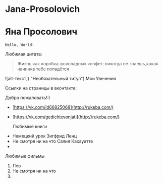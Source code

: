 # Jana-Prosolovich

Яна Просолович
===========================

    Hello, World!
    
 Любимая цитата:
> Жизнь как коробка шоколадных конфет: никогда не знаешь,какая начинка тебе попадётся

![alt-текст]( "Необязательный титул")
Мои Увечения

Ссылки на страницы в вконтакте:

Добро пожаловать!:)
+ [https://vk.com/id66825068](http://rukeba.com/) 
+ [https://vk.com/gedichtevonjati](http://rukeba.com/) 
  
  Любимые книги
* Немецкий урок Зигфрид Ленц
* Не смотря ни на что Салия Кахауатте
* 
Любимые фильмы
1. Лев
2. Не смотря ни на что
3. 
